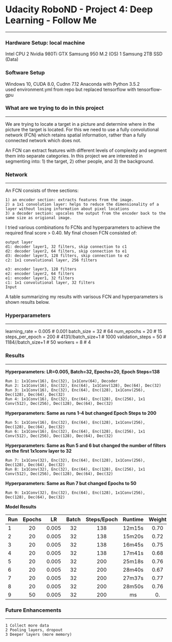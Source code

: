 # Udacity RoboND - Project 4: Deep Learning - Follow Me
---

### Hardware Setup: local machine
Intel CPU
2 Nvidia 980Ti GTX
Samsung 950 M.2 (OS)
1 Samsung 2TB SSD (Data)

### Software Setup
Windows 10, CUDA 8.0, Cudnn 7.12
Anaconda with Python 3.5.2   
used environment.yml from repo but replaced tensorflow with tensorflow-gpu

### What are we trying to do in this project
---
We are trying to locate a target in a picture and determine where in the picture the target is located.  For this we need to use a fully convolutional network (FCN) which retains spatial information, rather than a fully connected network which does not.

An FCN can extract features with different levels of complexity and segment them into separate categories. In this project we are interested in segmenting into: 1) the target, 2) other people, and 3) the background.

### Network
---
An FCN consists of three sections: 

    1) an encoder section: extracts features from the image.
    2) a 1x1 convolution layer: helps to reduce the dimensionality of a layer without losing information about pixel locations
    3) a decoder section: upscales the output from the encoder back to the same size as origional image.

I tried various combinations fo FCNs and hyperparameters to achieve the required final score > 0.40.  My final chosen FCN consisted of:

    output layer
    d1: decoder layer1, 32 filters, skip connection to c1
    d2: decoder layer2, 64 filters, skip connection to e1
    d3: decoder layer3, 128 filters, skip connection to e2
    c2: 1x1 convolutional layer, 256 filters
    
    e3: encoder layer3, 128 filters
    e2: encoder layer2, 64 filters
    e1: encoder layer1, 32 filters
    c1: 1x1 convolutional layer, 32 filters
    Input

A table summarizing my results with varisous FCN and hyperparameters is shown results below.

### Hyperparameters
---
learning_rate = 0.005   # 0.001
batch_size = 32         # 64
num_epochs = 20         # 15
steps_per_epoch = 200   # 4131//batch_size+1    # 1000
validation_steps = 50   # 1184//batch_size+1   # 50
workers = 8             # 4

### Results
---

**Hyperparameters: LR=0.005, Batch=32, Epochs=20, Epoch Steps=138**

    Run 1: 1x1Conv(16), Enc(32), 1x1Conv(64), Decoder
    Run 2: 1x1Conv(16), Enc(32), Enc(64), 1x1Conv(128), Dec(64), Dec(32)
    Run 3: 1x1Conv(16), Enc(32), Enc(64), Enc(128), 1x1Conv(256), Dec(128), Dec(64), Dec(32)
    Run 4: 1x1Conv(16), Enc(32), Enc(64), Enc(128), Enc(256), 1x1 Conv(512), Dec(256), Dec(128), Dec(64), Dec(32)

**Hyperparameters: Same as runs 1-4 but changed Epoch Steps to 200**

    Run 5: 1x1Conv(16), Enc(32), Enc(64), Enc(128), 1x1Conv(256), Dec(128), Dec(64), Dec(32)
    Run 6: 1x1Conv(16), Enc(32), Enc(64), Enc(128), Enc(256), 1x1 Conv(512), Dec(256), Dec(128), Dec(64), Dec(32)

**Hyperparameters: Same as Run 5 and 6 but changed the number of filters on the first 1x1conv layer to 32**

    Run 7: 1x1Conv(32), Enc(32), Enc(64), Enc(128), 1x1Conv(256), Dec(128), Dec(64), Dec(32)
    Run 8: 1x1Conv(32), Enc(32), Enc(64), Enc(128), Enc(256), 1x1 Conv(512), Dec(256), Dec(128), Dec(64), Dec(32)

**Hyperparameters: Same as Run 7 but changed Epochs to 50**

    Run 9: 1x1Conv(32), Enc(32), Enc(64), Enc(128), 1x1Conv(256), Dec(128), Dec(64), Dec(32)

**Model Results**

Run | Epochs |  LR   | Batch | Steps/Epoch | Runtime | Weight | IOU   | Score | HTML
--- | :----: | :---: | :---: | :---------: | :-----: | :----: | :---: | :---: | ----
1   | 20     | 0.005 | 32    | 138         | 12m15s  | 0.70   | 0.27  | 0.19 | [html](../blob/master/LICENSE)
2   | 20     | 0.005 | 32    | 138         | 15m20s  | 0.72   | 0.52  | 0.37
3   | 20     | 0.005 | 32    | 138         | 16m45s  | 0.75   | 0.56  | 0.41
4   | 20     | 0.005 | 32    | 138         | 17m41s  | 0.68   | 0.48  | 0.33
5   | 20     | 0.005 | 32    | 200         | 25m18s  | 0.76   | 0.56  | 0.42
6   | 20     | 0.005 | 32    | 200         | 28m40s  | 0.67   | 0.53  | 0.36
7   | 20     | 0.005 | 32    | 200         | 27m37s  | 0.77   | 0.59  | 0.46
8   | 20     | 0.005 | 32    | 200         | 28m50s  | 0.76   | 0.52  | 0.397
9   | 50     | 0.005 | 32    | 200         | ms  | 0.   | 0. | 0.

### Future Enhancements
---
    1 Collect more data
    2 Pooling layers, dropout
    3 Deeper layers (more memory)
